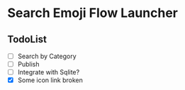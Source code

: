 # Search Emoji Flow Launcher 


## TodoList

- [ ] Search by Category
- [ ] Publish
- [ ] Integrate with Sqlite?
- [x] Some icon link broken
